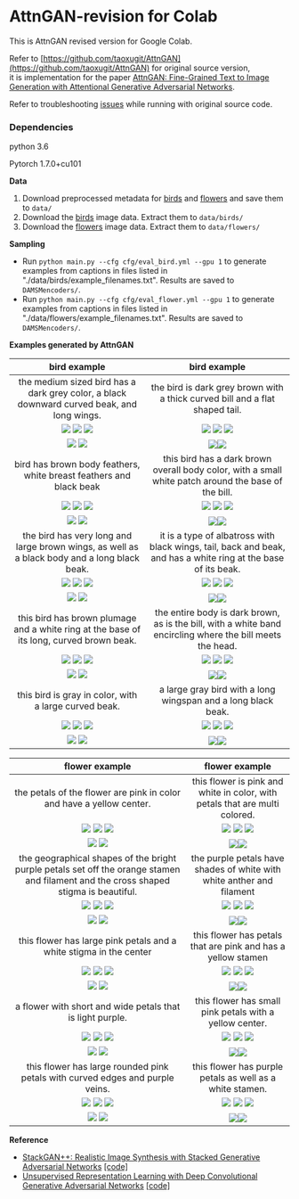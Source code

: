 # AttnGAN-revision for Colab

This is AttnGAN revised version for Google Colab.

Refer to [https://github.com/taoxugit/AttnGAN](https://github.com/taoxugit/AttnGAN) for original source version, <br>
it is implementation for the paper [AttnGAN: Fine-Grained Text to Image Generation with Attentional Generative Adversarial Networks](http://openaccess.thecvf.com/content_cvpr_2018/papers/Xu_AttnGAN_Fine-Grained_Text_CVPR_2018_paper.pdf).

Refer to troubleshooting [issues](https://github.com/rightlit/AttnGAN-rev/issues) while running with original source code. 

### Dependencies
python 3.6

Pytorch 1.7.0+cu101


**Data**

1. Download preprocessed metadata for [birds](https://drive.google.com/open?id=1O_LtUP9sch09QH3s_EBAgLEctBQ5JBSJ) and [flowers](https://drive.google.com/open?id=0B3y_msrWZaXLaUc0UXpmcnhaVmM) and save them to `data/`
2. Download the [birds](http://www.vision.caltech.edu/visipedia/CUB-200-2011.html) image data. Extract them to `data/birds/`
3. Download the [flowers](http://www.robots.ox.ac.uk/~vgg/data/flowers/102/) image data. Extract them to `data/flowers/`


**Sampling**
- Run `python main.py --cfg cfg/eval_bird.yml --gpu 1` to generate examples from captions in files listed in "./data/birds/example_filenames.txt". Results are saved to `DAMSMencoders/`. 
- Run `python main.py --cfg cfg/eval_flower.yml --gpu 1` to generate examples from captions in files listed in "./data/flowers/example_filenames.txt". Results are saved to `DAMSMencoders/`. 

**Examples generated by AttnGAN**

 bird example              |  bird example
:-------------------------:|:-------------------------:
the medium sized bird has a dark grey color, a black downward curved beak, and long wings. | the bird is dark grey brown with a thick curved bill and a flat shaped tail.
![](models/bird_AttnGAN2/Black_Footed_Albatross_0001_796111/0_s_0_g0.png) ![](models/bird_AttnGAN2/Black_Footed_Albatross_0001_796111/0_s_0_g1.png) ![](models/bird_AttnGAN2/Black_Footed_Albatross_0001_796111/0_s_0_g2.png) | ![](models/bird_AttnGAN2/Black_Footed_Albatross_0001_796111/0_s_1_g0.png) ![](models/bird_AttnGAN2/Black_Footed_Albatross_0001_796111/0_s_1_g1.png) ![](models/bird_AttnGAN2/Black_Footed_Albatross_0001_796111/0_s_1_g2.png)
![](models/bird_AttnGAN2/Black_Footed_Albatross_0001_796111/0_s_0_a0.png) ![](models/bird_AttnGAN2/Black_Footed_Albatross_0001_796111/0_s_0_a1.png) | ![](models/bird_AttnGAN2/Black_Footed_Albatross_0001_796111/0_s_1_a0.png)![](models/bird_AttnGAN2/Black_Footed_Albatross_0001_796111/0_s_1_a1.png)
bird has brown body feathers, white breast feathers and black beak | this bird has a dark brown overall body color, with a small white patch around the base of the bill.
![](models/bird_AttnGAN2/Black_Footed_Albatross_0001_796111/0_s_2_g0.png) ![](models/bird_AttnGAN2/Black_Footed_Albatross_0001_796111/0_s_2_g1.png) ![](models/bird_AttnGAN2/Black_Footed_Albatross_0001_796111/0_s_2_g2.png) | ![](models/bird_AttnGAN2/Black_Footed_Albatross_0001_796111/0_s_3_g0.png) ![](models/bird_AttnGAN2/Black_Footed_Albatross_0001_796111/0_s_3_g1.png) ![](models/bird_AttnGAN2/Black_Footed_Albatross_0001_796111/0_s_3_g2.png)
![](models/bird_AttnGAN2/Black_Footed_Albatross_0001_796111/0_s_2_a0.png) ![](models/bird_AttnGAN2/Black_Footed_Albatross_0001_796111/0_s_2_a1.png) | ![](models/bird_AttnGAN2/Black_Footed_Albatross_0001_796111/0_s_3_a0.png)![](models/bird_AttnGAN2/Black_Footed_Albatross_0001_796111/0_s_3_a1.png)
the bird has very long and large brown wings, as well as a black body and a long black beak. | it is a type of albatross with black wings, tail, back and beak, and has a white ring at the base of its beak.
![](models/bird_AttnGAN2/Black_Footed_Albatross_0001_796111/0_s_4_g0.png) ![](models/bird_AttnGAN2/Black_Footed_Albatross_0001_796111/0_s_4_g1.png) ![](models/bird_AttnGAN2/Black_Footed_Albatross_0001_796111/0_s_4_g2.png) | ![](models/bird_AttnGAN2/Black_Footed_Albatross_0001_796111/0_s_5_g0.png) ![](models/bird_AttnGAN2/Black_Footed_Albatross_0001_796111/0_s_5_g1.png) ![](models/bird_AttnGAN2/Black_Footed_Albatross_0001_796111/0_s_5_g2.png)
![](models/bird_AttnGAN2/Black_Footed_Albatross_0001_796111/0_s_4_a0.png) ![](models/bird_AttnGAN2/Black_Footed_Albatross_0001_796111/0_s_4_a1.png) | ![](models/bird_AttnGAN2/Black_Footed_Albatross_0001_796111/0_s_5_a0.png)![](models/bird_AttnGAN2/Black_Footed_Albatross_0001_796111/0_s_5_a1.png)
this bird has brown plumage and a white ring at the base of its long, curved brown beak. | the entire body is dark brown, as is the bill, with a white band encircling where the bill meets the head.
![](models/bird_AttnGAN2/Black_Footed_Albatross_0001_796111/0_s_6_g0.png) ![](models/bird_AttnGAN2/Black_Footed_Albatross_0001_796111/0_s_6_g1.png) ![](models/bird_AttnGAN2/Black_Footed_Albatross_0001_796111/0_s_6_g2.png) | ![](models/bird_AttnGAN2/Black_Footed_Albatross_0001_796111/0_s_7_g0.png) ![](models/bird_AttnGAN2/Black_Footed_Albatross_0001_796111/0_s_7_g1.png) ![](models/bird_AttnGAN2/Black_Footed_Albatross_0001_796111/0_s_7_g2.png)
![](models/bird_AttnGAN2/Black_Footed_Albatross_0001_796111/0_s_6_a0.png) ![](models/bird_AttnGAN2/Black_Footed_Albatross_0001_796111/0_s_6_a1.png) | ![](models/bird_AttnGAN2/Black_Footed_Albatross_0001_796111/0_s_7_a0.png)![](models/bird_AttnGAN2/Black_Footed_Albatross_0001_796111/0_s_7_a1.png)
this bird is gray in color, with a large curved beak. | a large gray bird with a long wingspan and a long black beak.
![](models/bird_AttnGAN2/Black_Footed_Albatross_0001_796111/0_s_8_g0.png) ![](models/bird_AttnGAN2/Black_Footed_Albatross_0001_796111/0_s_8_g1.png) ![](models/bird_AttnGAN2/Black_Footed_Albatross_0001_796111/0_s_8_g2.png) | ![](models/bird_AttnGAN2/Black_Footed_Albatross_0001_796111/0_s_9_g0.png) ![](models/bird_AttnGAN2/Black_Footed_Albatross_0001_796111/0_s_9_g1.png) ![](models/bird_AttnGAN2/Black_Footed_Albatross_0001_796111/0_s_9_g2.png)
![](models/bird_AttnGAN2/Black_Footed_Albatross_0001_796111/0_s_8_a0.png) ![](models/bird_AttnGAN2/Black_Footed_Albatross_0001_796111/0_s_8_a1.png) | ![](models/bird_AttnGAN2/Black_Footed_Albatross_0001_796111/0_s_9_a0.png)![](models/bird_AttnGAN2/Black_Footed_Albatross_0001_796111/0_s_9_a1.png)

 flower example              |  flower example
:-------------------------:|:-------------------------:
the petals of the flower are pink in color and have a yellow center. | this flower is pink and white in color, with petals that are multi colored.
![](models/netG_epoch_600/image_06734/0_s_0_g0.png) ![](models/netG_epoch_600/image_06734/0_s_0_g1.png) ![](models/netG_epoch_600/image_06734/0_s_0_g2.png) | ![](models/netG_epoch_600/image_06734/0_s_1_g0.png) ![](models/netG_epoch_600/image_06734/0_s_1_g1.png) ![](models/netG_epoch_600/image_06734/0_s_1_g2.png)
![](models/netG_epoch_600/image_06734/0_s_0_a0.png) ![](models/netG_epoch_600/image_06734/0_s_0_a1.png) | ![](models/netG_epoch_600/image_06734/0_s_1_a0.png)![](models/netG_epoch_600/image_06734/0_s_1_a1.png)
the geographical shapes of the bright purple petals set off the orange stamen and filament and the cross shaped stigma is beautiful. | the purple petals have shades of white with white anther and filament
![](models/netG_epoch_600/image_06734/0_s_2_g0.png) ![](models/netG_epoch_600/image_06734/0_s_2_g1.png) ![](models/netG_epoch_600/image_06734/0_s_2_g2.png) | ![](models/netG_epoch_600/image_06734/0_s_3_g0.png) ![](models/netG_epoch_600/image_06734/0_s_3_g1.png) ![](models/netG_epoch_600/image_06734/0_s_3_g2.png)
![](models/netG_epoch_600/image_06734/0_s_2_a0.png) ![](models/netG_epoch_600/image_06734/0_s_2_a1.png) | ![](models/netG_epoch_600/image_06734/0_s_3_a0.png)![](models/netG_epoch_600/image_06734/0_s_3_a1.png)
this flower has large pink petals and a white stigma in the center | this flower has petals that are pink and has a yellow stamen
![](models/netG_epoch_600/image_06734/0_s_4_g0.png) ![](models/netG_epoch_600/image_06734/0_s_4_g1.png) ![](models/netG_epoch_600/image_06734/0_s_4_g2.png) | ![](models/netG_epoch_600/image_06734/0_s_5_g0.png) ![](models/netG_epoch_600/image_06734/0_s_5_g1.png) ![](models/netG_epoch_600/image_06734/0_s_5_g2.png)
![](models/netG_epoch_600/image_06734/0_s_4_a0.png) ![](models/netG_epoch_600/image_06734/0_s_4_a1.png) | ![](models/netG_epoch_600/image_06734/0_s_5_a0.png)![](models/netG_epoch_600/image_06734/0_s_5_a1.png)
a flower with short and wide petals that is light purple. | this flower has small pink petals with a yellow center.
![](models/netG_epoch_600/image_06734/0_s_6_g0.png) ![](models/netG_epoch_600/image_06734/0_s_6_g1.png) ![](models/netG_epoch_600/image_06734/0_s_6_g2.png) | ![](models/netG_epoch_600/image_06734/0_s_7_g0.png) ![](models/netG_epoch_600/image_06734/0_s_7_g1.png) ![](models/netG_epoch_600/image_06734/0_s_7_g2.png)
![](models/netG_epoch_600/image_06734/0_s_6_a0.png) ![](models/netG_epoch_600/image_06734/0_s_6_a1.png) | ![](models/netG_epoch_600/image_06734/0_s_7_a0.png)![](models/netG_epoch_600/image_06734/0_s_7_a1.png)
this flower has large rounded pink petals with curved edges and purple veins. | this flower has purple petals as well as a white stamen.
![](models/netG_epoch_600/image_06734/0_s_8_g0.png) ![](models/netG_epoch_600/image_06734/0_s_86_g1.png) ![](models/netG_epoch_600/image_06734/0_s_8_g2.png) | ![](models/netG_epoch_600/image_06734/0_s_9_g0.png) ![](models/netG_epoch_600/image_06734/0_s_9_g1.png) ![](models/netG_epoch_600/image_06734/0_s_9_g2.png)
![](models/netG_epoch_600/image_06734/0_s_8_a0.png) ![](models/netG_epoch_600/image_06734/0_s_8_a1.png) | ![](models/netG_epoch_600/image_06734/0_s_9_a0.png)![](models/netG_epoch_600/image_06734/0_s_9_a1.png)


**Reference**

- [StackGAN++: Realistic Image Synthesis with Stacked Generative Adversarial Networks](https://arxiv.org/abs/1710.10916) [[code]](https://github.com/hanzhanggit/StackGAN-v2)
- [Unsupervised Representation Learning with Deep Convolutional Generative Adversarial Networks](https://arxiv.org/abs/1511.06434) [[code]](https://github.com/carpedm20/DCGAN-tensorflow)
